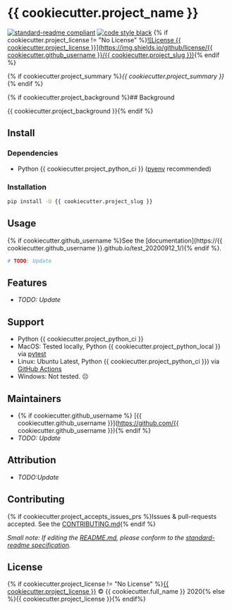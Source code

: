 # {{ cookiecutter.project_name }}

[![standard-readme compliant](https://img.shields.io/badge/readme%20style-standard-brightgreen.svg?style=flat-square)](https://github.com/RichardLitt/standard-readme) [![code style black](https://img.shields.io/badge/code%20style-black-%23000000)](https://github.com/psf/black) {% if cookiecutter.project_license != "No License" %}[![License {{ cookiecutter.project_license }}](https://img.shields.io/github/license/{{ cookiecutter.github_username }}/{{ cookiecutter.project_slug }})](./LICENSE){% endif %}

{% if cookiecutter.project_summary %}_{{ cookiecutter.project_summary }}_{% endif %}

{% if cookiecutter.project_background %}## Background

{{ cookiecutter.project_background }}{% endif %}

## Install

### Dependencies

- Python {{ cookiecutter.project_python_ci }} ([pyenv] recommended)

### Installation

```bash
pip install -U {{ cookiecutter.project_slug }}
```

## Usage

{% if cookiecutter.github_username %}See the [documentation](https://{{ cookiecutter.github_username }}.github.io/test_20200912_1/){% endif %}.

```bash
# TODO: Update
```

## Features

- _TODO: Update_

## Support

- Python {{ cookiecutter.project_python_ci }}
- MacOS: Tested locally, Python {{ cookiecutter.project_python_local }} via [pytest]
- Linux: Ubuntu Latest, Python {{ cookiecutter.project_python_ci }}) via [GitHub Actions]
- Windows: Not tested. ☹️

## Maintainers

- {% if cookiecutter.github_username %} [{{ cookiecutter.github_username }}](https://github.com/{{ cookiecutter.github_username }}){% endif %}
- _TODO: Update_

## Attribution

- _TODO:Update_

## Contributing

{% if cookiecutter.project_accepts_issues_prs %}Issues & pull-requests accepted. See the [CONTRIBUTING.md]{% endif %}

_Small note: If editing the [README.md], please conform to the [standard-readme specification]._

## License

{% if cookiecutter.project_license != "No License" %}[{{ cookiecutter.project_license }}](./LICENSE) &copy; {{ cookiecutter.full_name }} 2020{% else %}{{ cookiecutter.project_license }}{% endif%}

<!-- Links -->

[setuptools]: https://setuptools.readthedocs.io/en/latest/
[twine]: https://github.com/pypa/twine
[pytest]: https://docs.pytest.org/en/latest/
[tox]: https://tox.readthedocs.io/en/latest/
[standard readme]: https://github.com/RichardLitt/standard-readme
[black]: https://github.com/psf/black
[pyenv]: https://github.com/pyenv/pyenv
[github api]: https://developer.github.com/v3/licenses/
[cookiecutter]: https://github.com/cookiecutter/cookiecutter
[cookiecutter/cookiecutter]: https://github.com/cookiecutter/cookiecutter
[aubricus/cookiecutter-cookiecutter]: https://github.com/aubricus/cookiecutter-cookiecutter
[standard-readme specification]: https://github.com/RichardLitt/standard-readme
[readme.md]: ./README.md
[poetry]: https://python-poetry.org/docs/
[contributing.md]: ./CONTRIBUTING.md
[pydocstyle]: https://www.pydocstyle.org/en/stable/
[editorconfig]: https://editorconfig.org/
[toml]: https://toml.io/en/
[github actions]: https://docs.github.com/en/actionss
